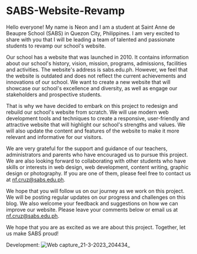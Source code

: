 # SABS-Website-Revamp

Hello everyone! My name is Neon and I am a student at Saint Anne de Beaupre School (SABS) in Quezon City, Philippines. I am very excited to share with you that I will be leading a team of talented and passionate students to revamp our school's website.

Our school has a website that was launched in 2010. It contains information about our school's history, vision, mission, programs, admissions, facilities and activities. The website's address is sabs.edu.ph. However, we feel that the website is outdated and does not reflect the current achievements and innovations of our school. We want to create a new website that will showcase our school's excellence and diversity, as well as engage our stakeholders and prospective students.

That is why we have decided to embark on this project to redesign and rebuild our school's website from scratch. We will use modern web development tools and techniques to create a responsive, user-friendly and attractive website that will highlight our school's strengths and values. We will also update the content and features of the website to make it more relevant and informative for our visitors.

We are very grateful for the support and guidance of our teachers, administrators and parents who have encouraged us to pursue this project. We are also looking forward to collaborating with other students who have skills or interests in web design, web development, content writing, graphic design or photography. If you are one of them, please feel free to contact us at nf.cruz@sabs.edu.ph.

We hope that you will follow us on our journey as we work on this project. We will be posting regular updates on our progress and challenges on this blog. We also welcome your feedback and suggestions on how we can improve our website. Please leave your comments below or email us at nf.cruz@sabs.edu.ph.

We hope that you are as excited as we are about this project. Together, let us make SABS proud!

Development:
![Web capture_21-3-2023_204434_](https://user-images.githubusercontent.com/101835293/226609784-17e6eaaf-7c30-4f6d-942b-3d6723172327.jpeg)
